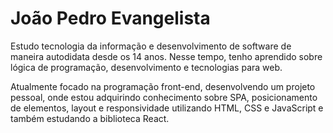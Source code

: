 # João Pedro Evangelista

Estudo tecnologia da informação e desenvolvimento de software de maneira autodidata desde os 14 anos. Nesse tempo, tenho aprendido sobre lógica de programação, desenvolvimento e tecnologias para web.

Atualmente focado na programação front-end, desenvolvendo um projeto pessoal, onde estou adquirindo conhecimento sobre SPA, posicionamento de elementos, layout e responsividade utilizando HTML, CSS e JavaScript e também estudando a biblioteca React. 
